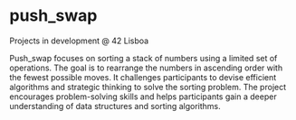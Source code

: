 # push_swap
Projects in development @ 42 Lisboa

Push_swap focuses on sorting a stack of numbers using a limited set of operations. 
The goal is to rearrange the numbers in ascending order with the fewest possible moves. 
It challenges participants to devise efficient algorithms and strategic thinking to solve the sorting problem. 
The project encourages problem-solving skills and helps participants gain a deeper understanding of data structures and sorting algorithms.
